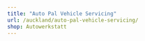 ```yaml
---
title: "Auto Pal Vehicle Servicing"
url: /auckland/auto-pal-vehicle-servicing/
shop: Autowerkstatt
---
```

